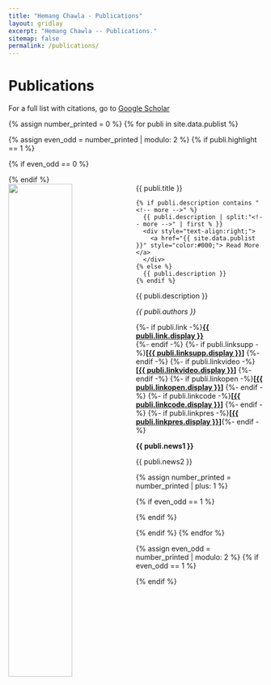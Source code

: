 ```yaml
---
title: "Hemang Chawla - Publications"
layout: gridlay
excerpt: "Hemang Chawla -- Publications."
sitemap: false
permalink: /publications/
---
```



# Publications

For a full list with citations, go to [Google Scholar](https://scholar.google.ch/citations?user=_58RpMgAAAAJ)

{% assign number_printed = 0 %}
{% for publi in site.data.publist %}

{% assign even_odd = number_printed | modulo: 2 %}
{% if publi.highlight == 1 %}

{% if even_odd == 0 %}
<div class="row">
{% endif %}

<div class="col-sm-6 clearfix">
 <div class="well">
  <pubtit style="text-align: justify">{{ publi.title }}</pubtit>
  <img src="{{ site.url }}{{ site.baseurl }}/images/pubpic/{{ publi.image }}" class="img-responsive" width="50%" style="float: left" />
    
    {% if publi.description contains "<!-- more -->" %}
      {{ publi.description | split:"<!-- more -->" | first % }}
      <div style="text-align:right;">
        <a href="{{ site.data.publist }}" style="color:#000;"> Read More </a>
      </div>
    {% else %}
      {{ publi.description }}
    {% endif %}
    
<p style="text-align: justify">{{ publi.description }}</p>
  <p><em>{{ publi.authors }}</em></p>
  <p>
  {%- if publi.link -%}<strong><a href="{{ publi.link.url }}">{{ publi.link.display }}</a></strong><br/> {%- endif -%}
  {%- if publi.linksupp -%}<strong>[<a href="{{ publi.linksupp.url }}">{{ publi.linksupp.display }}</a>]</strong> {%- endif -%}
  {%- if publi.linkvideo -%}<strong>[<a href="{{ publi.linkvideo.url }}">{{ publi.linkvideo.display }}</a>]</strong> {%- endif -%}
  {%- if publi.linkopen -%}<strong>[<a href="{{ publi.linkopen.url }}">{{ publi.linkopen.display }}</a>]</strong> {%- endif -%} 
  {%- if publi.linkcode -%}<strong>[<a href="{{ publi.linkcode.url }}">{{ publi.linkcode.display }}</a>]</strong> {%- endif -%} 
  {%- if publi.linkpres -%}<strong>[<a href="{{ publi.linkpres.url }}">{{ publi.linkpres.display }}</a>]</strong>{%- endif -%}
  </p>
  <p class="text-danger"><strong> {{ publi.news1 }}</strong></p>
  <p> {{ publi.news2 }}</p>
 </div>
</div>

{% assign number_printed = number_printed | plus: 1 %}

{% if even_odd == 1 %}
</div>
{% endif %}

{% endif %}
{% endfor %}

{% assign even_odd = number_printed | modulo: 2 %}
{% if even_odd == 1 %}
</div>
{% endif %}

<p> &nbsp; </p>
